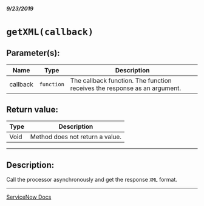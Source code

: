 ##### 9/23/2019
# `getXML(callback)`

## Parameter(s):
| Name | Type | Description |
|---|---|---|
| callback | `function` | The callback function.  The function receives the response as an argument. |

## Return value:
| Type | Description |
|---|---|
| Void | Method does not return a value. |

---

## Description:
Call the processor asynchronously and get the response `XML` format.

---

[ServiceNow Docs](https://developer.servicenow.com/app.do#!/api_doc?v=newyork&id=r_GLAXV3-getXML_F)
